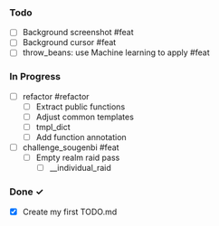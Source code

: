 ### Todo

- [ ] Background screenshot #feat
- [ ] Background cursor #feat
- [ ] throw_beans: use Machine learning to apply #feat

### In Progress

- [ ] refactor #refactor
    - [ ] Extract public functions
    - [ ] Adjust common templates
    - [ ] tmpl_dict
    - [ ] Add function annotation
- [ ] challenge_sougenbi #feat
    - [ ] Empty realm raid pass
        - [ ] __individual_raid

### Done ✓

- [x] Create my first TODO.md